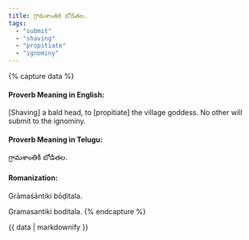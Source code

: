 ```yaml
---
title: గ్రామశాంతికి బోడితల.
tags:
  - "submit"
  - "shaving"
  - "propitiate"
  - "ignominy"
---
```


{% capture data %}
#### Proverb Meaning in English:
[Shaving] a bald head, to [propitiate] the village goddess.
No other will submit to the ignominy.

#### Proverb Meaning in Telugu:
గ్రామశాంతికి బోడితల.

#### Romanization:
Grāmaśāntiki bōḍitala.

Gramasantiki boditala.
{% endcapture %}

{{ data | markdownify }}

